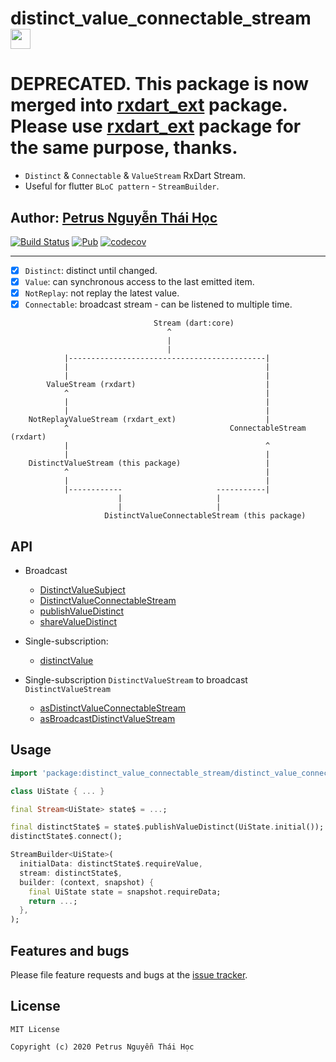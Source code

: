 # distinct_value_connectable_stream <img src="https://avatars3.githubusercontent.com/u/6407041?s=200&v=4" width="32">

# **DEPRECATED**. This package is now merged into [rxdart_ext](https://pub.dev/packages/rxdart_ext) package. Please use [rxdart_ext](https://pub.dev/packages/rxdart_ext) package for the same purpose, thanks.

-   `Distinct` & `Connectable` & `ValueStream` RxDart Stream.
-   Useful for flutter `BLoC pattern` - `StreamBuilder`.

## Author: [Petrus Nguyễn Thái Học](https://github.com/hoc081098)

[![Build Status](https://travis-ci.com/hoc081098/distinct_value_connectable_stream.svg?branch=master)](https://travis-ci.com/hoc081098/distinct_value_connectable_stream)
[![Pub](https://img.shields.io/pub/v/distinct_value_connectable_stream.svg)](https://pub.dev/packages/distinct_value_connectable_stream)
[![codecov](https://codecov.io/gh/hoc081098/distinct_value_connectable_stream/branch/master/graph/badge.svg?token=L0jTkGFCfz)](https://codecov.io/gh/hoc081098/distinct_value_connectable_stream)

------

-   [x] `Distinct`: distinct until changed.
-   [x] `Value`: can synchronous access to the last emitted item.
-   [x] `NotReplay`: not replay the latest value.
-   [x] `Connectable`: broadcast stream - can be listened to multiple time.

```
                                Stream (dart:core)
                                   ^
                                   |
                                   |
            |--------------------------------------------|
            |                                            |
            |                                            |
        ValueStream (rxdart)                             |
            ^                                            |
            |                                            |
            |                                            |
    NotReplayValueStream (rxdart_ext)                    |
            ^                                    ConnectableStream (rxdart)
            |                                            ^
            |                                            |
    DistinctValueStream (this package)                   |
            ^                                            |
            |                                            |
            |------------                     -----------|
                        |                     |
                        |                     |
                     DistinctValueConnectableStream (this package)
```

## API

- Broadcast
    - [DistinctValueSubject](https://pub.dev/documentation/distinct_value_connectable_stream/1.2.0/distinct_value_connectable_stream/DistinctValueSubject-class.html)
    - [DistinctValueConnectableStream](https://pub.dev/documentation/distinct_value_connectable_stream/1.2.0/distinct_value_connectable_stream/DistinctValueConnectableStream-class.html)
    - [publishValueDistinct](https://pub.dev/documentation/distinct_value_connectable_stream/1.2.0/distinct_value_connectable_stream/DistinctValueConnectableExtensions/publishValueDistinct.html)
    - [shareValueDistinct](https://pub.dev/documentation/distinct_value_connectable_stream/1.2.0/distinct_value_connectable_stream/DistinctValueConnectableExtensions/shareValueDistinct.html)

- Single-subscription:
    - [distinctValue](https://pub.dev/documentation/distinct_value_connectable_stream/1.2.0/distinct_value_connectable_stream/DistinctValueStreamExtensions/distinctValue.html)

- Single-subscription `DistinctValueStream` to broadcast `DistinctValueStream`
    - [asDistinctValueConnectableStream](https://pub.dev/documentation/distinct_value_connectable_stream/1.2.0/distinct_value_connectable_stream/BroadcastDistinctValueStreamExtensions/asDistinctValueConnectableStream.html)
    - [asBroadcastDistinctValueStream](https://pub.dev/documentation/distinct_value_connectable_stream/1.2.0/distinct_value_connectable_stream/BroadcastDistinctValueStreamExtensions/asBroadcastDistinctValueStream.html)

[comment]: <> (## Implement BLoC)

[comment]: <> ( ### Without using package)

[comment]: <> ( <p align="center">)

[comment]: <> (    <img src="https://github.com/hoc081098/distinct_value_connectable_stream/raw/master/bloc1.png" width="480"/>)

[comment]: <> ( </p>)

[comment]: <> ( ### Using package)

[comment]: <> ( <p align="center">)

[comment]: <> (    <img src="https://github.com/hoc081098/distinct_value_connectable_stream/raw/master/bloc2.png" width="480"/>)

[comment]: <> ( </p>)

## Usage

```dart
import 'package:distinct_value_connectable_stream/distinct_value_connectable_stream.dart';
```

```dart
class UiState { ... }

final Stream<UiState> state$ = ...;

final distinctState$ = state$.publishValueDistinct(UiState.initial());
distinctState$.connect();

StreamBuilder<UiState>(
  initialData: distinctState$.requireValue,
  stream: distinctState$,
  builder: (context, snapshot) {
    final UiState state = snapshot.requireData;
    return ...;
  },
);
```

## Features and bugs

Please file feature requests and bugs at the [issue tracker][tracker].

[tracker]: https://github.com/hoc081098/distinct_value_connectable_stream/issues

License
-------
    MIT License

    Copyright (c) 2020 Petrus Nguyễn Thái Học
